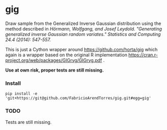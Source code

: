 # gig
Draw sample from the Generalized Inverse Gaussian distribution using the method described in
<i>
Hörmann, Wolfgang, and Josef Leydold. "Generating generalized inverse Gaussian random variates." Statistics and Computing 24.4 (2014): 547-557.
</i>

This is just a Cython wrapper around https://github.com/horta/gig which again is a wrapper based on the
original R implementation https://cran.r-project.org/web/packages/GIGrvg/GIGrvg.pdf .

<b> Use at own risk, proper tests are still missing. </b>
<h3>Install</h3>

    pip install -e 'git+https://git@github.com/FabricioArendTorres/gig.git#egg=gig' 


<h3>TODO</h3>
Tests are still missing.
